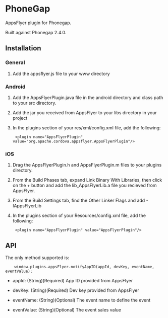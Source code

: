 # PhoneGap

AppsFlyer plugin for Phonegap. 

Built against Phonegap 2.4.0.

## Installation

### General

1. Add the appsflyer.js file to your www directory

### Android

1. Add the AppsFlyerPlugin.java file in the android directory and class path to your src directory.

2. Add the jar you received from AppsFlyer to your libs directory in your project

3. In the plugins section of your res/xml/config.xml file, add the following:
	
		<plugin name="AppsFlyerPlugin" value="org.apache.cordova.appsflyer.AppsFlyerPlugin"/>

### iOS

1. Drag the AppsFlyerPlugin.h and AppsFlyerPlugin.m files to your plugins directory. 

2. From the Build Phases tab, expand Link Binary With Libraries, then click on the + button and add the lib_AppsFlyerLib.a file you recieved from AppsFlyer.

3. From the Build Settings tab, find the Other Linker Flags and add -lAppsFlyerLib

4. In the plugins section of your Resources/config.xml file, add the following:

        <plugin name="AppsFlyerPlugin" value="AppsFlyerPlugin"/>
        
## API

The only method supported is:

		window.plugins.appsFlyer.notifyAppID(appId, devKey, eventName, eventValue);
		
- appId: (String)(Required) App ID provided from AppsFlyer

- devKey: (String)(Required) Dev key provided from AppsFlyer 

- eventName: (String)(Optional) The event name to define the event

- eventValue: (String)(Optional) The event sales value
